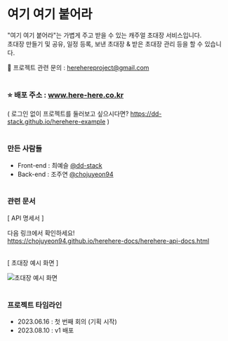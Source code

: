 # 여기 여기 붙어라

"여기 여기 붙어라"는 가볍게 주고 받을 수 있는 캐주얼 초대장 서비스입니다.<br>
초대장 만들기 및 공유, 일정 등록, 보낸 초대장 & 받은 초대장 관리 등을 할 수 있습니다.<br>

📧 프로젝트 관련 문의 : herehereproject@gmail.com<br><br>

### ⭐ 배포 주소 : www.here-here.co.kr

( 로그인 없이 프로젝트를 둘러보고 싶으시다면? https://dd-stack.github.io/herehere-example )<br><br>

### 만든 사람들

- Front-end : 최예슬 [@dd-stack](https://github.com/dd-stack)
- Back-end : 조주연 [@chojuyeon94](https://github.com/chojuyeon94)<br><br>

### 관련 문서

[ API 명세서 ]

다음 링크에서 확인하세요!<br>
<https://chojuyeon94.github.io/herehere-docs/herehere-api-docs.html><br><br>

[ 초대장 예시 화면 ]

![초대장 예시 화면](https://github.com/dd-stack/here-here/assets/117844745/5c26f2a5-37e4-42fe-8365-a56444d6674c)<br><br>

### 프로젝트 타임라인

- 2023.06.16 : 첫 번째 회의 (기획 시작)
- 2023.08.10 : v1 배포
